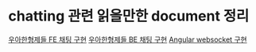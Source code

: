 # chatting 관련 읽을만한 document 정리
[우아한형제들 FE 채팅 구현](https://techblog.woowahan.com/2683/)
[우아한형제들 BE 채팅 구현](https://techblog.woowahan.com/2681/)
[Angular websocket 구현](https://tutorialedge.net/typescript/angular/angular-websockets-tutorial/)
